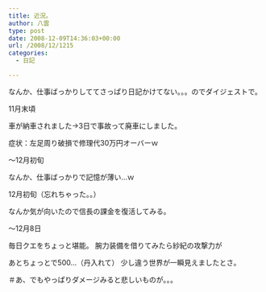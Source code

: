 ```yaml
---
title: 近況。
author: 八雲
type: post
date: 2008-12-09T14:36:03+00:00
url: /2008/12/1215
categories:
  - 日記

---
```

なんか、仕事ばっかりしててさっぱり日記かけてない。。。のでダイジェストで。

11月末頃
  
車が納車されました→3日で事故って廃車にしました。
  
症状：左足周り破損で修理代30万円オーバーｗ

～12月初旬
  
なんか、仕事ばっかりで記憶が薄い…ｗ

12月初旬（忘れちゃった。。）
  
なんか気が向いたので信長の課金を復活してみる。

～12月8日
  
毎日クエをちょっと堪能。 腕力装備を借りてみたら紗紀の攻撃力が
  
あとちょっとで500…（丹入れて） 少し違う世界が一瞬見えましたとさ。
  
＃あ、でもやっぱりダメージみると悲しいものが。。。